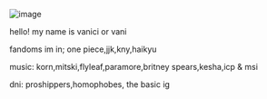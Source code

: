 ![image](https://github.com/l0vefiles/lovehearts/blob/94e1e369786b7e434220fcc1e541285ede884a44/Screenshot_446.png)


hello! my name is vanici or vani

fandoms im in; one piece,jjk,kny,haikyu

music: korn,mitski,flyleaf,paramore,britney spears,kesha,icp & msi

dni: proshippers,homophobes, the basic ig











